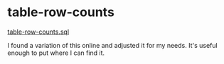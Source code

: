 # table-row-counts

[table-row-counts.sql](table-row-counts.sql)

I found a variation of this online and adjusted it for my needs. It's useful enough to put where I can find it.
